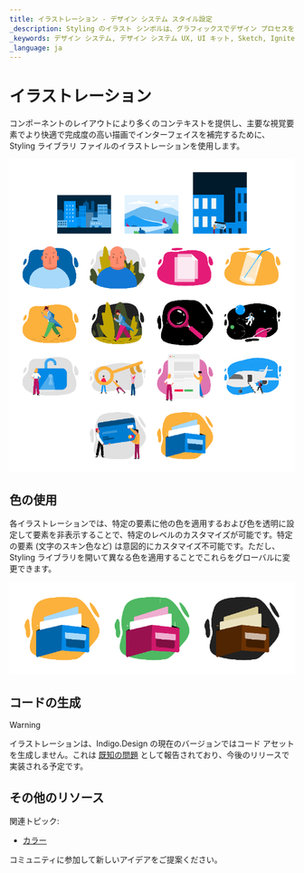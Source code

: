 ```yaml
---
title: イラストレーション - デザイン システム スタイル設定
_description: Styling のイラスト シンボルは、グラフィックスでデザイン プロセスを強化し、Indigo Design で作成したインターフェイスを補完します。
_keywords: デザイン システム, デザイン システム UX, UI キット, Sketch, Ignite UI for Angular, Sketch to Angular, Angular, Angular デザイン システム, Sketch からコードをエクスポート, Angular 用のデザイン キット, Sketch HTML, Sketch to HTML, Sketch UI キット
_language: ja
---
```


# イラストレーション

コンポーネントのレイアウトにより多くのコンテキストを提供し、主要な視覚要素でより快適で完成度の高い描画でインターフェイスを補完するために、Styling ライブラリ ファイルのイラストレーションを使用します。

<img class="responsive-img" src="../images/illustrations_default.png" srcset="../images/illustrations_default@2x.png 2x" />

## 色の使用

各イラストレーションでは、特定の要素に他の色を適用するおよび色を透明に設定して要素を非表示することで、特定のレベルのカスタマイズが可能です。特定の要素 (文字のスキン色など) は意図的にカスタマイズ不可能です。ただし、Styling ライブラリを開いて異なる色を適用することでこれらをグローバルに変更できます。

<img class="responsive-img" src="../images/illustrations_colored.png" srcset="../images/illustrations_colored@2x.png 2x" />

## コードの生成

> [!Warning]
> イラストレーションは、Indigo.Design の現在のバージョンではコード アセットを生成しません。これは [既知の問題](../known-issues.md) として報告されており、今後のリリースで実装される予定です。

## その他のリソース

関連トピック:

- [カラー](colors.md)
  <div class="divider--half"></div>

コミュニティに参加して新しいアイデアをご提案ください。
